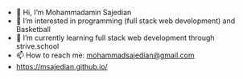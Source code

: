 - 👋 Hi, I’m Mohammadamin Sajedian
- 👀 I’m interested in programming (full stack web development) and Basketball
- 🌱 I’m currently learning full stack web development through strive.school
- 📫 How to reach me: mohammadsajedian@gmail.com
- https://msajedian.github.io/

